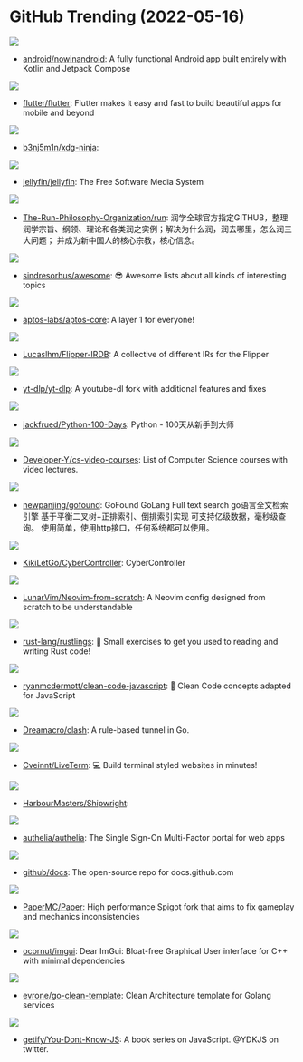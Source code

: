 # GitHub Trending (2022-05-16)

![](https://img.shields.io/badge/Kotlin-New%20269-green?style=flat-square&logo=appveyor)
- [android/nowinandroid](https://github.com/android/nowinandroid): A fully functional Android app built entirely with Kotlin and Jetpack Compose

![](https://img.shields.io/badge/Dart-New%20180-green?style=flat-square&logo=appveyor)
- [flutter/flutter](https://github.com/flutter/flutter): Flutter makes it easy and fast to build beautiful apps for mobile and beyond

![](https://img.shields.io/badge/Shell-New%2064-green?style=flat-square&logo=appveyor)
- [b3nj5m1n/xdg-ninja](https://github.com/b3nj5m1n/xdg-ninja): 

![](https://img.shields.io/badge/C%23-New%2017-green?style=flat-square&logo=appveyor)
- [jellyfin/jellyfin](https://github.com/jellyfin/jellyfin): The Free Software Media System

![](https://img.shields.io/badge/none-New%20147-green?style=flat-square&logo=appveyor)
- [The-Run-Philosophy-Organization/run](https://github.com/The-Run-Philosophy-Organization/run): 润学全球官方指定GITHUB，整理润学宗旨、纲领、理论和各类润之实例；解决为什么润，润去哪里，怎么润三大问题； 并成为新中国人的核心宗教，核心信念。

![](https://img.shields.io/badge/none-New%20151-green?style=flat-square&logo=appveyor)
- [sindresorhus/awesome](https://github.com/sindresorhus/awesome): 😎 Awesome lists about all kinds of interesting topics

![](https://img.shields.io/badge/Rust-New%2076-green?style=flat-square&logo=appveyor)
- [aptos-labs/aptos-core](https://github.com/aptos-labs/aptos-core): A layer 1 for everyone!

![](https://img.shields.io/badge/none-New%207-green?style=flat-square&logo=appveyor)
- [Lucaslhm/Flipper-IRDB](https://github.com/Lucaslhm/Flipper-IRDB): A collective of different IRs for the Flipper

![](https://img.shields.io/badge/Python-New%2054-green?style=flat-square&logo=appveyor)
- [yt-dlp/yt-dlp](https://github.com/yt-dlp/yt-dlp): A youtube-dl fork with additional features and fixes

![](https://img.shields.io/badge/Python-New%2085-green?style=flat-square&logo=appveyor)
- [jackfrued/Python-100-Days](https://github.com/jackfrued/Python-100-Days): Python - 100天从新手到大师

![](https://img.shields.io/badge/none-New%20113-green?style=flat-square&logo=appveyor)
- [Developer-Y/cs-video-courses](https://github.com/Developer-Y/cs-video-courses): List of Computer Science courses with video lectures.

![](https://img.shields.io/badge/Go-New%2014-green?style=flat-square&logo=appveyor)
- [newpanjing/gofound](https://github.com/newpanjing/gofound): GoFound GoLang Full text search go语言全文检索引擎 基于平衡二叉树+正排索引、倒排索引实现 可支持亿级数据，毫秒级查询。 使用简单，使用http接口，任何系统都可以使用。

![](https://img.shields.io/badge/Java-New%20114-green?style=flat-square&logo=appveyor)
- [KikiLetGo/CyberController](https://github.com/KikiLetGo/CyberController): CyberController

![](https://img.shields.io/badge/Lua-New%2012-green?style=flat-square&logo=appveyor)
- [LunarVim/Neovim-from-scratch](https://github.com/LunarVim/Neovim-from-scratch): A Neovim config designed from scratch to be understandable

![](https://img.shields.io/badge/Rust-New%2030-green?style=flat-square&logo=appveyor)
- [rust-lang/rustlings](https://github.com/rust-lang/rustlings): 🦀 Small exercises to get you used to reading and writing Rust code!

![](https://img.shields.io/badge/JavaScript-New%2073-green?style=flat-square&logo=appveyor)
- [ryanmcdermott/clean-code-javascript](https://github.com/ryanmcdermott/clean-code-javascript): 🛁 Clean Code concepts adapted for JavaScript

![](https://img.shields.io/badge/Go-New%2045-green?style=flat-square&logo=appveyor)
- [Dreamacro/clash](https://github.com/Dreamacro/clash): A rule-based tunnel in Go.

![](https://img.shields.io/badge/TypeScript-New%20426-green?style=flat-square&logo=appveyor)
- [Cveinnt/LiveTerm](https://github.com/Cveinnt/LiveTerm): 💻 Build terminal styled websites in minutes!

![](https://img.shields.io/badge/C-New%2021-green?style=flat-square&logo=appveyor)
- [HarbourMasters/Shipwright](https://github.com/HarbourMasters/Shipwright): 

![](https://img.shields.io/badge/Go-New%2014-green?style=flat-square&logo=appveyor)
- [authelia/authelia](https://github.com/authelia/authelia): The Single Sign-On Multi-Factor portal for web apps

![](https://img.shields.io/badge/JavaScript-New%2014-green?style=flat-square&logo=appveyor)
- [github/docs](https://github.com/github/docs): The open-source repo for docs.github.com

![](https://img.shields.io/badge/Java-New%205-green?style=flat-square&logo=appveyor)
- [PaperMC/Paper](https://github.com/PaperMC/Paper): High performance Spigot fork that aims to fix gameplay and mechanics inconsistencies

![](https://img.shields.io/badge/C%2B%2B-New%2020-green?style=flat-square&logo=appveyor)
- [ocornut/imgui](https://github.com/ocornut/imgui): Dear ImGui: Bloat-free Graphical User interface for C++ with minimal dependencies

![](https://img.shields.io/badge/Go-New%2016-green?style=flat-square&logo=appveyor)
- [evrone/go-clean-template](https://github.com/evrone/go-clean-template): Clean Architecture template for Golang services

![](https://img.shields.io/badge/none-New%2048-green?style=flat-square&logo=appveyor)
- [getify/You-Dont-Know-JS](https://github.com/getify/You-Dont-Know-JS): A book series on JavaScript. @YDKJS on twitter.

